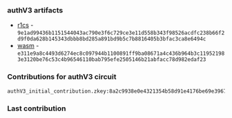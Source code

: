 ### authV3 artifacts

- [r1cs](./contributions/authV3/authV3.r1cs) - `9e1ad99436b1151544043ac790e3f6c729ce3e11d558b343f98526acdfc238b66f2d9f0da628b145343dbbb8bd285a891bd9b5c7b8816405b3bfac3ca8e6494c`
- [wasm](./contributions/authV3/authV3.wasm) - `e311e9a8c4493d6274ec8c097944b1100891ff9ba08671a4c436b964b3c119521983e3120be76c53c4b96546110bab795efe2505146b21abfacc78d982edaf23`

### Contributions for authV3 circuit

```
authV3_initial_contribution.zkey:8a2c9938e0e4321354b58d91e4176be69e39677c9faed2d7d82d6959075f71650e551b52fe48eaa050b7b8d09eae1d9c7824ceb264a57d626bba60ab8b4e7450
```

### Last contribution

```

```
